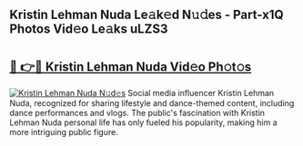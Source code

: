 ## Kristin Lehman Nuda Le𝚊k𝚎d N𝚞𝚍es - Part-x1Q Photos Vid𝚎o Le𝚊ks uLZS3

# <h2><a href="http://fbbjssp.evod.top/?m=Kristin+Lehman+Nuda">🔗 👉🔴 Kristin Lehman Nuda Vid𝚎o Ph𝚘t𝚘s</a></h2>

[![Kristin Lehman Nuda N𝚞d𝚎s](https://i.imgur.com/8V9OHl7.gif)](http://fbbjssp.evod.top/?m=Kristin+Lehman+Nuda)
Social media influencer Kristin Lehman Nuda, recognized for sharing lifestyle and dance-themed content, including dance performances and vlogs. The public's fascination with Kristin Lehman Nuda personal life has only fueled his popularity, making him a more intriguing public figure. 
